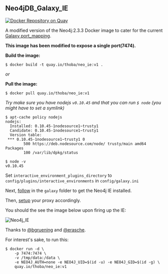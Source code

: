 ## Neo4jDB_Galaxy_IE

[![Docker Repository on Quay](https://quay.io/repository/thoba/neo_ie/status "Docker Repository on Quay")](https://quay.io/repository/thoba/neo_ie)

A modified version of the Neo4j:2.3.3 Docker image to cater for the current [Galaxy port_mapping](https://github.com/galaxyproject/galaxy/blob/dev/lib/galaxy/web/base/interactive_environments.py#L381).

**This image has been modified to expose a single port(7474).**

**Build the image:**

```
$ docker build -t quay.io/thoba/neo_ie:v1 .
```

*or*

**Pull the image:**

```
$ docker pull quay.io/thoba/neo_ie:v1
```

*Try make sure you have nodejs `v0.10.45` and that you can run `$ node` (you might have to set a symlink)*

```
$ apt-cache policy nodejs
nodejs:
  Installed: 0.10.45-1nodesource1~trusty1
  Candidate: 0.10.45-1nodesource1~trusty1
  Version table:
 *** 0.10.45-1nodesource1~trusty1 0
        500 https://deb.nodesource.com/node/ trusty/main amd64 Packages
        100 /var/lib/dpkg/status
```


```
$ node -v
v0.10.45
```
Set `interactive_environment_plugins_directory` to `config/plugins/interactive_environments` in `config/galaxy.ini`

Next, [follow](galaxy/README.md) in the `galaxy` folder to get the Neo4j IE installed.

Then, [setup](https://docs.galaxyproject.org/en/master/admin/interactive_environments.html#setting-up-the-proxy) your proxy accordingly.

You should the see the image below upon firing up the IE:

![Neo4j_IE](https://raw.githubusercontent.com/thobalose/neo4j_galaxy_ie/master/neo4j_ie.png)

Thanks to [@bgruening](https://github.com/bgruening) and [@erasche](https://github.com/erasche).

For interest's sake, to run this:

```
$ docker run -d \
    -p 7474:7474 \
    -v /tmp/data:/data \
    -e NEO4J_AUTH=none -e NEO4J_UID=$(id -u) -e NEO4J_GID=$(id -g) \
    quay.io/thoba/neo_ie:v1
```

